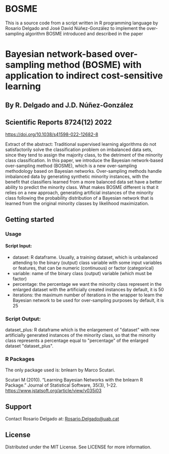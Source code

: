 # BOSME
This is a source code from a script written in R programming language by Rosario Delgado and José David Núñez-González 
to implement the over-sampling algorithm BOSME introduced and described in the paper 

# Bayesian network-based over-sampling method (BOSME) with application to indirect cost-sensitive learning
## By R. Delgado and J.D. Núñez-González
## Scientific Reports 8724(12) 2022
https://doi.org/10.1038/s41598-022-12682-8

Extract of the abstract:
Traditional supervised learning algorithms do not satisfactorily solve the classification problem on imbalanced data sets, 
since they tend to assign the majority class, to the detriment of the minority class classification. In this paper, 
we introduce the Bayesian network-based over-sampling method (BOSME), which is a new over-sampling methodology based on Bayesian networks. 
Over-sampling methods handle imbalanced data by generating synthetic minority instances, with the benefit that classifiers learned 
from a more balanced data set have a better ability to predict the minority class. What makes BOSME different is that it relies on a new approach, 
generating artificial instances of the minority class following the probability distribution of a Bayesian network that is learned 
from the original minority classes by likelihood maximization. 

## Getting started
### Usage 
#### Script Input: 
- dataset: R dataframe. Usually, a training dataset, which is unbalanced attending to the binary (output) class variable
           with some input variables or features, that can be numeric (continuous) or factor (categorical)
- variable: name of the binary class (output) variable (which must be factor)
- percentage: the percentage we want the minority class represent in the enlarged dataset with the artificially created instances
              by default, it is 50
- iterations: the maximum number of iterations in the wrapper to learn the Bayesian network to be used for over-sampling purposes
              by default, it is 25  

### Script Output:  
dataset_plus: R dataframe which is the enlargement of "dataset" with new artificially generated instances of the minority class, 
              so that the minority class represents a percentage equal to "percentage" of the enlarged dataset "dataset_plus".

### R Packages
The only package used is: bnlearn by Marco Scutari.

Scutari M (2010). “Learning Bayesian Networks with the bnlearn R Package.” Journal of Statistical Software, 35(3), 1–22.
https://www.jstatsoft.org/article/view/v035i03

## Support
Contact Rosario Delgado at: Rosario.Delgado@uab.cat

## License
Distributed under the MIT License. See LICENSE for more information.
